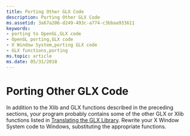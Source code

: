 ```yaml
---
title: Porting Other GLX Code
description: Porting Other GLX Code
ms.assetid: 3a67a206-d249-493c-a774-c3bbaa933611
keywords:
- porting to OpenGL,GLX code
- OpenGL porting,GLX code
- X Window System,porting GLX code
- GLX functions,porting
ms.topic: article
ms.date: 05/31/2018
---
```


# Porting Other GLX Code

In addition to the Xlib and GLX functions described in the preceding sections, your program probably contains some of the other GLX or Xlib functions listed in [Translating the GLX Library](translating-the-glx-library.md). Rewrite your X Window System code to Windows, substituting the appropriate functions.

 

 




